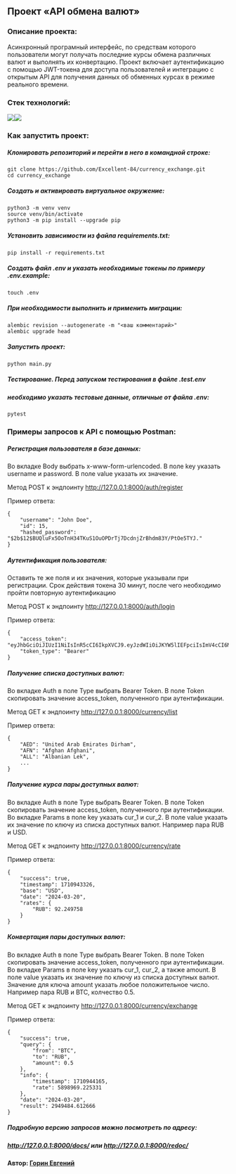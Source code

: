 ## Проект «API обмена валют»

### Описание проекта:

Асинхронный програмный интерфейс, по средствам которого пользователи могут
получать последние курсы обмена различных валют и выполнять их конвертацию.
Проект включает аутентификацию с помощью JWT-токена для доступа пользователей
и интеграцию с открытым API для получения данных об обменных курсах в режиме
реального времени.

### Стек технологий:
<img src="https://img.shields.io/badge/Python-FFFFFF?style=for-the-badge&logo=python&logoColor=3776AB"/><img src="https://img.shields.io/badge/FastAPI-FFFFFF?style=for-the-badge&logo=&logoColor=009688"/>

### Как запустить проект:

##### Клонировать репозиторий и перейти в него в командной строке:

```
git clone https://github.com/Excellent-84/currency_exchange.git
cd currency_exchange
```

##### Cоздать и активировать виртуальное окружение:

```
python3 -m venv venv
source venv/bin/activate
python3 -m pip install --upgrade pip
```

##### Установить зависимости из файла requirements.txt:

```
pip install -r requirements.txt
```

##### Создать файл .env и указать необходимые токены по примеру .env.example:
```
touch .env
```

##### При необходимости выполнить и применить миграции:

```
alembic revision --autogenerate -m "<ваш комментарий>"
alembic upgrade head
```

##### Запустить проект:

```
python main.py
```

##### Тестирование. Перед запуском тестирования в файле .test.env
##### необходимо указать тестовые данные, отличные от файла .env:

```
pytest
```

### Примеры запросов к API с помощью Postman:

##### Регистрация пользователя в базе данных:

Во вкладке Body выбрать x-www-form-urlencoded.
В поле key указать username и password.
В поле value указать их значение.

Метод POST к эндпоинту   http://127.0.0.1:8000/auth/register

Пример ответа:

```
{
    "username": "John Doe",
    "id": 15,
    "hashed_password": "$2b$12$BUQluFx5OoTnH34TKuS1OuOPDrTj7DcdnjZrBhdm83Y/PtOe5TYJ."
}
```

##### Аутентификация пользователя:

Оставить те же поля и их значения, которые указывали при регистрации.
Срок действия токена 30 минут, после чего необходимо пройти повторную аутентификацию


Метод POST к эндпоинту   http://127.0.0.1:8000/auth/login

Пример ответа:

```
{
    "access_token": "eyJhbGciOiJIUzI1NiIsInR5cCI6IkpXVCJ9.eyJzdWIiOiJKYW5lIEFpciIsImV4cCI6MTcxMDk0MTkwOH0.rETSvS9FU5qpOmp6QURw_TLxNnYa7JDBSEaOGC2EdUk",
    "token_type": "Bearer"
}
```

##### Получение списка доступных валют:

Во вкладке Auth в поле Type выбрать Bearer Token.
В поле Token скопировать значение access_token, полученного при аутентификации.

Метод GET к эндпоинту   http://127.0.0.1:8000/currency/list

Пример ответа:

```
{
    "AED": "United Arab Emirates Dirham",
    "AFN": "Afghan Afghani",
    "ALL": "Albanian Lek",
    ...
}
```

##### Получение курса пары доступных валют:

Во вкладке Auth в поле Type выбрать Bearer Token.
В поле Token скопировать значение access_token, полученного при аутентификации.
Во вкладке Params в поле key указать cur_1 и cur_2.
В поле value указать их значение по ключу из списка доступных валют.
Например пара RUB и USD.

Метод GET к эндпоинту   http://127.0.0.1:8000/currency/rate

Пример ответа:

```
{
    "success": true,
    "timestamp": 1710943326,
    "base": "USD",
    "date": "2024-03-20",
    "rates": {
        "RUB": 92.249758
    }
}
```

##### Конвертация пары доступных валют:

Во вкладке Auth в поле Type выбрать Bearer Token.
В поле Token скопировать значение access_token, полученного при аутентификации.
Во вкладке Params в поле key указать cur_1, cur_2, а также amount.
В поле value указать их значение по ключу из списка доступных валют.
Значение для ключа amount указать любое положительное число.
Например пара RUB и BTC, колчество 0.5.

Метод GET к эндпоинту   http://127.0.0.1:8000/currency/exchange

Пример ответа:

```
{
    "success": true,
    "query": {
        "from": "BTC",
        "to": "RUB",
        "amount": 0.5
    },
    "info": {
        "timestamp": 1710944165,
        "rate": 5898969.225331
    },
    "date": "2024-03-20",
    "result": 2949484.612666
}
```

##### Подробную версию запросов можно посмотреть по адресу:
##### http://127.0.0.1:8000/docs/ или http://127.0.0.1:8000/redoc/

#### Автор: [Горин Евгений](https://github.com/Excellent-84)